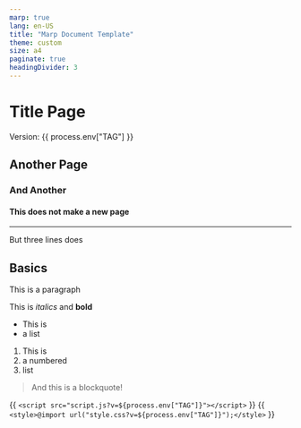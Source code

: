 ```yaml
---
marp: true
lang: en-US
title: "Marp Document Template"
theme: custom
size: a4
paginate: true
headingDivider: 3
---
```


# Title Page
<!-- _paginate: skip -->

Version: {{ process.env["TAG"] }}

## Another Page

### And Another

#### This does not make a new page

---

But three lines does

## Basics

This is a paragraph

This is *italics* and **bold**

- This is
- a list

1. This is
2. a numbered
3. list

> And this is a
> blockquote!

<!-- This is a comment, it won't appear! -->

<!-- Don't edit these lines! -->
{{ `<script src="script.js?v=${process.env["TAG"]}"></script>` }}
{{ `<style>@import url("style.css?v=${process.env["TAG"]}");</style>` }}